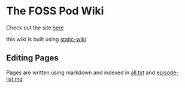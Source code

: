 # The FOSS Pod Wiki

Check out the site [here](https://fosspod.wiki)

this wiki is built using [static-wiki](https://github.com/lotabout/static-wiki)

## Editing Pages

Pages are written using markdown and indexed in [all.txt](all.txt) and [episode-list.md](episode-list.md)
